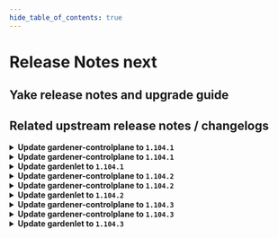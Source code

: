 ```yaml
---
hide_table_of_contents: true
---
```


# Release Notes next

## Yake release notes and upgrade guide

## Related upstream release notes / changelogs


<details>
<summary><b>Update gardener-controlplane to <code>1.104.1</code></b></summary>

# [gardener/gardener]

## 🐛 Bug Fixes

- `[OPERATOR]` Fix a regression that caused `gardenlet` to not be able to migrate deprecated `failure-domain.beta.kubernetes.io` labels to `topology.kubernetes.io` due to a removed RBAC rule required to patch `PersistentVolume`s. by @plkokanov [#10578]
## 🏃 Others

- `[OPERATOR]` The `gardener/etcd-druid` image has been updated to `v0.22.7`. [Release Notes](https://redirect.github.com/gardener/etcd-druid/releases/tag/v0.22.7) by @ishan16696 [#10592]

## Helm Charts
- controlplane: `europe-docker.pkg.dev/gardener-project/releases/charts/gardener/controlplane:v1.104.1`
- gardenlet: `europe-docker.pkg.dev/gardener-project/releases/charts/gardener/gardenlet:v1.104.1`
- operator: `europe-docker.pkg.dev/gardener-project/releases/charts/gardener/operator:v1.104.1`
- resource-manager: `europe-docker.pkg.dev/gardener-project/releases/charts/gardener/resource-manager:v1.104.1`
## Docker Images
- admission-controller: `europe-docker.pkg.dev/gardener-project/releases/gardener/admission-controller:v1.104.1`
- apiserver: `europe-docker.pkg.dev/gardener-project/releases/gardener/apiserver:v1.104.1`
- controller-manager: `europe-docker.pkg.dev/gardener-project/releases/gardener/controller-manager:v1.104.1`
- gardenlet: `europe-docker.pkg.dev/gardener-project/releases/gardener/gardenlet:v1.104.1`
- node-agent: `europe-docker.pkg.dev/gardener-project/releases/gardener/node-agent:v1.104.1`
- operator: `europe-docker.pkg.dev/gardener-project/releases/gardener/operator:v1.104.1`
- resource-manager: `europe-docker.pkg.dev/gardener-project/releases/gardener/resource-manager:v1.104.1`
- scheduler: `europe-docker.pkg.dev/gardener-project/releases/gardener/scheduler:v1.104.1`


</details>

<details>
<summary><b>Update gardener-controlplane to <code>1.104.1</code></b></summary>

# [gardener/gardener]

## 🐛 Bug Fixes

- `[OPERATOR]` Fix a regression that caused `gardenlet` to not be able to migrate deprecated `failure-domain.beta.kubernetes.io` labels to `topology.kubernetes.io` due to a removed RBAC rule required to patch `PersistentVolume`s. by @plkokanov [#10578]
## 🏃 Others

- `[OPERATOR]` The `gardener/etcd-druid` image has been updated to `v0.22.7`. [Release Notes](https://redirect.github.com/gardener/etcd-druid/releases/tag/v0.22.7) by @ishan16696 [#10592]

## Helm Charts
- controlplane: `europe-docker.pkg.dev/gardener-project/releases/charts/gardener/controlplane:v1.104.1`
- gardenlet: `europe-docker.pkg.dev/gardener-project/releases/charts/gardener/gardenlet:v1.104.1`
- operator: `europe-docker.pkg.dev/gardener-project/releases/charts/gardener/operator:v1.104.1`
- resource-manager: `europe-docker.pkg.dev/gardener-project/releases/charts/gardener/resource-manager:v1.104.1`
## Docker Images
- admission-controller: `europe-docker.pkg.dev/gardener-project/releases/gardener/admission-controller:v1.104.1`
- apiserver: `europe-docker.pkg.dev/gardener-project/releases/gardener/apiserver:v1.104.1`
- controller-manager: `europe-docker.pkg.dev/gardener-project/releases/gardener/controller-manager:v1.104.1`
- gardenlet: `europe-docker.pkg.dev/gardener-project/releases/gardener/gardenlet:v1.104.1`
- node-agent: `europe-docker.pkg.dev/gardener-project/releases/gardener/node-agent:v1.104.1`
- operator: `europe-docker.pkg.dev/gardener-project/releases/gardener/operator:v1.104.1`
- resource-manager: `europe-docker.pkg.dev/gardener-project/releases/gardener/resource-manager:v1.104.1`
- scheduler: `europe-docker.pkg.dev/gardener-project/releases/gardener/scheduler:v1.104.1`


</details>

<details>
<summary><b>Update gardenlet to <code>1.104.1</code></b></summary>

# [gardener/gardener]

## 🐛 Bug Fixes

- `[OPERATOR]` Fix a regression that caused `gardenlet` to not be able to migrate deprecated `failure-domain.beta.kubernetes.io` labels to `topology.kubernetes.io` due to a removed RBAC rule required to patch `PersistentVolume`s. by @plkokanov [#10578]
## 🏃 Others

- `[OPERATOR]` The `gardener/etcd-druid` image has been updated to `v0.22.7`. [Release Notes](https://redirect.github.com/gardener/etcd-druid/releases/tag/v0.22.7) by @ishan16696 [#10592]

## Helm Charts
- controlplane: `europe-docker.pkg.dev/gardener-project/releases/charts/gardener/controlplane:v1.104.1`
- gardenlet: `europe-docker.pkg.dev/gardener-project/releases/charts/gardener/gardenlet:v1.104.1`
- operator: `europe-docker.pkg.dev/gardener-project/releases/charts/gardener/operator:v1.104.1`
- resource-manager: `europe-docker.pkg.dev/gardener-project/releases/charts/gardener/resource-manager:v1.104.1`
## Docker Images
- admission-controller: `europe-docker.pkg.dev/gardener-project/releases/gardener/admission-controller:v1.104.1`
- apiserver: `europe-docker.pkg.dev/gardener-project/releases/gardener/apiserver:v1.104.1`
- controller-manager: `europe-docker.pkg.dev/gardener-project/releases/gardener/controller-manager:v1.104.1`
- gardenlet: `europe-docker.pkg.dev/gardener-project/releases/gardener/gardenlet:v1.104.1`
- node-agent: `europe-docker.pkg.dev/gardener-project/releases/gardener/node-agent:v1.104.1`
- operator: `europe-docker.pkg.dev/gardener-project/releases/gardener/operator:v1.104.1`
- resource-manager: `europe-docker.pkg.dev/gardener-project/releases/gardener/resource-manager:v1.104.1`
- scheduler: `europe-docker.pkg.dev/gardener-project/releases/gardener/scheduler:v1.104.1`


</details>

<details>
<summary><b>Update gardener-controlplane to <code>1.104.2</code></b></summary>

# [gardener/gardener]

## 🐛 Bug Fixes

- `[OPERATOR]` Fix a bug where the shoot care controller cannot reconcile shoots with `spec.maintenance.confineSpecUpdateRollout=true` and migrated between `secretBindingName` and `credentialsBindingName` until the shoot is reconciled.. by @vpnachev [#10675]
- `[OPERATOR]` An issue was fixed that cause `gardener-operator` to deploy the `gardenlet` into the runtime cluster instead of another intended remote cluster. by @timuthy [#10628]

## Helm Charts
- controlplane: `europe-docker.pkg.dev/gardener-project/releases/charts/gardener/controlplane:v1.104.2`
- gardenlet: `europe-docker.pkg.dev/gardener-project/releases/charts/gardener/gardenlet:v1.104.2`
- operator: `europe-docker.pkg.dev/gardener-project/releases/charts/gardener/operator:v1.104.2`
- resource-manager: `europe-docker.pkg.dev/gardener-project/releases/charts/gardener/resource-manager:v1.104.2`
## Docker Images
- admission-controller: `europe-docker.pkg.dev/gardener-project/releases/gardener/admission-controller:v1.104.2`
- apiserver: `europe-docker.pkg.dev/gardener-project/releases/gardener/apiserver:v1.104.2`
- controller-manager: `europe-docker.pkg.dev/gardener-project/releases/gardener/controller-manager:v1.104.2`
- gardenlet: `europe-docker.pkg.dev/gardener-project/releases/gardener/gardenlet:v1.104.2`
- node-agent: `europe-docker.pkg.dev/gardener-project/releases/gardener/node-agent:v1.104.2`
- operator: `europe-docker.pkg.dev/gardener-project/releases/gardener/operator:v1.104.2`
- resource-manager: `europe-docker.pkg.dev/gardener-project/releases/gardener/resource-manager:v1.104.2`
- scheduler: `europe-docker.pkg.dev/gardener-project/releases/gardener/scheduler:v1.104.2`


</details>

<details>
<summary><b>Update gardener-controlplane to <code>1.104.2</code></b></summary>

# [gardener/gardener]

## 🐛 Bug Fixes

- `[OPERATOR]` Fix a bug where the shoot care controller cannot reconcile shoots with `spec.maintenance.confineSpecUpdateRollout=true` and migrated between `secretBindingName` and `credentialsBindingName` until the shoot is reconciled.. by @vpnachev [#10675]
- `[OPERATOR]` An issue was fixed that cause `gardener-operator` to deploy the `gardenlet` into the runtime cluster instead of another intended remote cluster. by @timuthy [#10628]

## Helm Charts
- controlplane: `europe-docker.pkg.dev/gardener-project/releases/charts/gardener/controlplane:v1.104.2`
- gardenlet: `europe-docker.pkg.dev/gardener-project/releases/charts/gardener/gardenlet:v1.104.2`
- operator: `europe-docker.pkg.dev/gardener-project/releases/charts/gardener/operator:v1.104.2`
- resource-manager: `europe-docker.pkg.dev/gardener-project/releases/charts/gardener/resource-manager:v1.104.2`
## Docker Images
- admission-controller: `europe-docker.pkg.dev/gardener-project/releases/gardener/admission-controller:v1.104.2`
- apiserver: `europe-docker.pkg.dev/gardener-project/releases/gardener/apiserver:v1.104.2`
- controller-manager: `europe-docker.pkg.dev/gardener-project/releases/gardener/controller-manager:v1.104.2`
- gardenlet: `europe-docker.pkg.dev/gardener-project/releases/gardener/gardenlet:v1.104.2`
- node-agent: `europe-docker.pkg.dev/gardener-project/releases/gardener/node-agent:v1.104.2`
- operator: `europe-docker.pkg.dev/gardener-project/releases/gardener/operator:v1.104.2`
- resource-manager: `europe-docker.pkg.dev/gardener-project/releases/gardener/resource-manager:v1.104.2`
- scheduler: `europe-docker.pkg.dev/gardener-project/releases/gardener/scheduler:v1.104.2`


</details>

<details>
<summary><b>Update gardenlet to <code>1.104.2</code></b></summary>

# [gardener/gardener]

## 🐛 Bug Fixes

- `[OPERATOR]` Fix a bug where the shoot care controller cannot reconcile shoots with `spec.maintenance.confineSpecUpdateRollout=true` and migrated between `secretBindingName` and `credentialsBindingName` until the shoot is reconciled.. by @vpnachev [#10675]
- `[OPERATOR]` An issue was fixed that cause `gardener-operator` to deploy the `gardenlet` into the runtime cluster instead of another intended remote cluster. by @timuthy [#10628]

## Helm Charts
- controlplane: `europe-docker.pkg.dev/gardener-project/releases/charts/gardener/controlplane:v1.104.2`
- gardenlet: `europe-docker.pkg.dev/gardener-project/releases/charts/gardener/gardenlet:v1.104.2`
- operator: `europe-docker.pkg.dev/gardener-project/releases/charts/gardener/operator:v1.104.2`
- resource-manager: `europe-docker.pkg.dev/gardener-project/releases/charts/gardener/resource-manager:v1.104.2`
## Docker Images
- admission-controller: `europe-docker.pkg.dev/gardener-project/releases/gardener/admission-controller:v1.104.2`
- apiserver: `europe-docker.pkg.dev/gardener-project/releases/gardener/apiserver:v1.104.2`
- controller-manager: `europe-docker.pkg.dev/gardener-project/releases/gardener/controller-manager:v1.104.2`
- gardenlet: `europe-docker.pkg.dev/gardener-project/releases/gardener/gardenlet:v1.104.2`
- node-agent: `europe-docker.pkg.dev/gardener-project/releases/gardener/node-agent:v1.104.2`
- operator: `europe-docker.pkg.dev/gardener-project/releases/gardener/operator:v1.104.2`
- resource-manager: `europe-docker.pkg.dev/gardener-project/releases/gardener/resource-manager:v1.104.2`
- scheduler: `europe-docker.pkg.dev/gardener-project/releases/gardener/scheduler:v1.104.2`


</details>

<details>
<summary><b>Update gardener-controlplane to <code>1.104.3</code></b></summary>

# [gardener/gardener]

## 🏃 Others

- `[OPERATOR]` IPv6 support for `node-local-dns`. by @DockToFuture [#10709]

## Helm Charts
- controlplane: `europe-docker.pkg.dev/gardener-project/releases/charts/gardener/controlplane:v1.104.3`
- gardenlet: `europe-docker.pkg.dev/gardener-project/releases/charts/gardener/gardenlet:v1.104.3`
- operator: `europe-docker.pkg.dev/gardener-project/releases/charts/gardener/operator:v1.104.3`
- resource-manager: `europe-docker.pkg.dev/gardener-project/releases/charts/gardener/resource-manager:v1.104.3`
## Docker Images
- admission-controller: `europe-docker.pkg.dev/gardener-project/releases/gardener/admission-controller:v1.104.3`
- apiserver: `europe-docker.pkg.dev/gardener-project/releases/gardener/apiserver:v1.104.3`
- controller-manager: `europe-docker.pkg.dev/gardener-project/releases/gardener/controller-manager:v1.104.3`
- gardenlet: `europe-docker.pkg.dev/gardener-project/releases/gardener/gardenlet:v1.104.3`
- node-agent: `europe-docker.pkg.dev/gardener-project/releases/gardener/node-agent:v1.104.3`
- operator: `europe-docker.pkg.dev/gardener-project/releases/gardener/operator:v1.104.3`
- resource-manager: `europe-docker.pkg.dev/gardener-project/releases/gardener/resource-manager:v1.104.3`
- scheduler: `europe-docker.pkg.dev/gardener-project/releases/gardener/scheduler:v1.104.3`


</details>

<details>
<summary><b>Update gardener-controlplane to <code>1.104.3</code></b></summary>

# [gardener/gardener]

## 🏃 Others

- `[OPERATOR]` IPv6 support for `node-local-dns`. by @DockToFuture [#10709]

## Helm Charts
- controlplane: `europe-docker.pkg.dev/gardener-project/releases/charts/gardener/controlplane:v1.104.3`
- gardenlet: `europe-docker.pkg.dev/gardener-project/releases/charts/gardener/gardenlet:v1.104.3`
- operator: `europe-docker.pkg.dev/gardener-project/releases/charts/gardener/operator:v1.104.3`
- resource-manager: `europe-docker.pkg.dev/gardener-project/releases/charts/gardener/resource-manager:v1.104.3`
## Docker Images
- admission-controller: `europe-docker.pkg.dev/gardener-project/releases/gardener/admission-controller:v1.104.3`
- apiserver: `europe-docker.pkg.dev/gardener-project/releases/gardener/apiserver:v1.104.3`
- controller-manager: `europe-docker.pkg.dev/gardener-project/releases/gardener/controller-manager:v1.104.3`
- gardenlet: `europe-docker.pkg.dev/gardener-project/releases/gardener/gardenlet:v1.104.3`
- node-agent: `europe-docker.pkg.dev/gardener-project/releases/gardener/node-agent:v1.104.3`
- operator: `europe-docker.pkg.dev/gardener-project/releases/gardener/operator:v1.104.3`
- resource-manager: `europe-docker.pkg.dev/gardener-project/releases/gardener/resource-manager:v1.104.3`
- scheduler: `europe-docker.pkg.dev/gardener-project/releases/gardener/scheduler:v1.104.3`


</details>

<details>
<summary><b>Update gardenlet to <code>1.104.3</code></b></summary>

# [gardener/gardener]

## 🏃 Others

- `[OPERATOR]` IPv6 support for `node-local-dns`. by @DockToFuture [#10709]

## Helm Charts
- controlplane: `europe-docker.pkg.dev/gardener-project/releases/charts/gardener/controlplane:v1.104.3`
- gardenlet: `europe-docker.pkg.dev/gardener-project/releases/charts/gardener/gardenlet:v1.104.3`
- operator: `europe-docker.pkg.dev/gardener-project/releases/charts/gardener/operator:v1.104.3`
- resource-manager: `europe-docker.pkg.dev/gardener-project/releases/charts/gardener/resource-manager:v1.104.3`
## Docker Images
- admission-controller: `europe-docker.pkg.dev/gardener-project/releases/gardener/admission-controller:v1.104.3`
- apiserver: `europe-docker.pkg.dev/gardener-project/releases/gardener/apiserver:v1.104.3`
- controller-manager: `europe-docker.pkg.dev/gardener-project/releases/gardener/controller-manager:v1.104.3`
- gardenlet: `europe-docker.pkg.dev/gardener-project/releases/gardener/gardenlet:v1.104.3`
- node-agent: `europe-docker.pkg.dev/gardener-project/releases/gardener/node-agent:v1.104.3`
- operator: `europe-docker.pkg.dev/gardener-project/releases/gardener/operator:v1.104.3`
- resource-manager: `europe-docker.pkg.dev/gardener-project/releases/gardener/resource-manager:v1.104.3`
- scheduler: `europe-docker.pkg.dev/gardener-project/releases/gardener/scheduler:v1.104.3`


</details>
